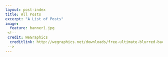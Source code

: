 ```yaml
---
layout: post-index
title: All Posts
excerpt: "A List of Posts"
image:
  feature: banner1.jpg
 <!--
 credit: WeGraphics
  creditlink: http://wegraphics.net/downloads/free-ultimate-blurred-background-pack/
 -->
---
```

